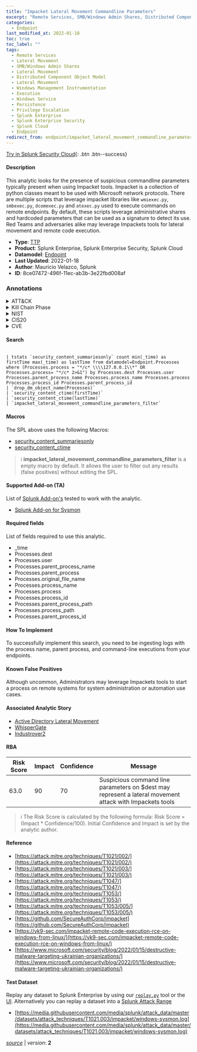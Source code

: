 ```yaml
---
title: "Impacket Lateral Movement Commandline Parameters"
excerpt: "Remote Services, SMB/Windows Admin Shares, Distributed Component Object Model, Windows Management Instrumentation, Windows Service"
categories:
  - Endpoint
last_modified_at: 2022-01-18
toc: true
toc_label: ""
tags:
  - Remote Services
  - Lateral Movement
  - SMB/Windows Admin Shares
  - Lateral Movement
  - Distributed Component Object Model
  - Lateral Movement
  - Windows Management Instrumentation
  - Execution
  - Windows Service
  - Persistence
  - Privilege Escalation
  - Splunk Enterprise
  - Splunk Enterprise Security
  - Splunk Cloud
  - Endpoint
redirect_from: endpoint/impacket_lateral_movement_commandline_parameters/
---
```




[Try in Splunk Security Cloud](https://www.splunk.com/en_us/cyber-security.html){: .btn .btn--success}

#### Description

This analytic looks for the presence of suspicious commandline parameters typically present when using Impacket tools. Impacket is a collection of python classes meant to be used with Microsoft network protocols. There are multiple scripts that leverage impacket libraries like `wmiexec.py`, `smbexec.py`, `dcomexec.py` and `atexec.py` used to execute commands on remote endpoints. By default, these scripts leverage administrative shares and hardcoded parameters that can be used as a signature to detect its use. Red Teams and adversaries alike may leverage Impackets tools for lateral movement and remote code execution.

- **Type**: [TTP](https://github.com/splunk/security_content/wiki/Detection-Analytic-Types)
- **Product**: Splunk Enterprise, Splunk Enterprise Security, Splunk Cloud
- **Datamodel**: [Endpoint](https://docs.splunk.com/Documentation/CIM/latest/User/Endpoint)
- **Last Updated**: 2022-01-18
- **Author**: Mauricio Velazco, Splunk
- **ID**: 8ce07472-496f-11ec-ab3b-3e22fbd008af

### Annotations
<details>
  <summary>ATT&CK</summary>

<div markdown="1">

#### [ATT&CK](https://attack.mitre.org/)

| ID          | Technique   | Tactic         |
| ----------- | ----------- |--------------- |
| [T1021](https://attack.mitre.org/techniques/T1021/) | Remote Services | Lateral Movement |

| [T1021.002](https://attack.mitre.org/techniques/T1021/002/) | SMB/Windows Admin Shares | Lateral Movement |

| [T1021.003](https://attack.mitre.org/techniques/T1021/003/) | Distributed Component Object Model | Lateral Movement |

| [T1047](https://attack.mitre.org/techniques/T1047/) | Windows Management Instrumentation | Execution |

| [T1543.003](https://attack.mitre.org/techniques/T1543/003/) | Windows Service | Persistence, Privilege Escalation |

</div>
</details>


<details>
  <summary>Kill Chain Phase</summary>

<div markdown="1">

* Exploitation


</div>
</details>


<details>
  <summary>NIST</summary>

<div markdown="1">



</div>
</details>

<details>
  <summary>CIS20</summary>

<div markdown="1">



</div>
</details>

<details>
  <summary>CVE</summary>

<div markdown="1">


</div>
</details>


#### Search

```

| tstats `security_content_summariesonly` count min(_time) as firstTime max(_time) as lastTime from datamodel=Endpoint.Processes where (Processes.process = "*/c* \\\\127.0.0.1\\*" OR Processes.process= "*/c* 2>&1") by Processes.dest Processes.user Processes.parent_process_name Processes.process_name Processes.process Processes.process_id Processes.parent_process_id 
| `drop_dm_object_name(Processes)` 
| `security_content_ctime(firstTime)`
| `security_content_ctime(lastTime)` 
| `impacket_lateral_movement_commandline_parameters_filter`
```

#### Macros
The SPL above uses the following Macros:
* [security_content_summariesonly](https://github.com/splunk/security_content/blob/develop/macros/security_content_summariesonly.yml)
* [security_content_ctime](https://github.com/splunk/security_content/blob/develop/macros/security_content_ctime.yml)

> :information_source:
> **impacket_lateral_movement_commandline_parameters_filter** is a empty macro by default. It allows the user to filter out any results (false positives) without editing the SPL.


#### Supported Add-on (TA)
List of [Splunk Add-on's](https://docs.splunk.com/Documentation/AddOns/released/Overview/AboutSplunkadd-ons) tested to work with the analytic.

* [Splunk Add-on for Sysmon](https://splunkbase.splunk.com/app/5709)


#### Required fields
List of fields required to use this analytic.
* _time
* Processes.dest
* Processes.user
* Processes.parent_process_name
* Processes.parent_process
* Processes.original_file_name
* Processes.process_name
* Processes.process
* Processes.process_id
* Processes.parent_process_path
* Processes.process_path
* Processes.parent_process_id



#### How To Implement
To successfully implement this search, you need to be ingesting logs with the process name, parent process, and command-line executions from your endpoints.
#### Known False Positives
Although uncommon, Administrators may leverage Impackets tools to start a process on remote systems for system administration or automation use cases.

#### Associated Analytic Story
* [Active Directory Lateral Movement](/stories/active_directory_lateral_movement)
* [WhisperGate](/stories/whispergate)
* [Industroyer2](/stories/industroyer2)




#### RBA

| Risk Score  | Impact      | Confidence   | Message      |
| ----------- | ----------- |--------------|--------------|
| 63.0 | 90 | 70 | Suspicious command line parameters on $dest may represent a lateral movement attack with Impackets tools |


> :information_source:
> The Risk Score is calculated by the following formula: Risk Score = (Impact * Confidence/100). Initial Confidence and Impact is set by the analytic author.


#### Reference

* [https://attack.mitre.org/techniques/T1021/002/](https://attack.mitre.org/techniques/T1021/002/)
* [https://attack.mitre.org/techniques/T1021/003/](https://attack.mitre.org/techniques/T1021/003/)
* [https://attack.mitre.org/techniques/T1047/](https://attack.mitre.org/techniques/T1047/)
* [https://attack.mitre.org/techniques/T1053/](https://attack.mitre.org/techniques/T1053/)
* [https://attack.mitre.org/techniques/T1053/005/](https://attack.mitre.org/techniques/T1053/005/)
* [https://github.com/SecureAuthCorp/impacket](https://github.com/SecureAuthCorp/impacket)
* [https://vk9-sec.com/impacket-remote-code-execution-rce-on-windows-from-linux/](https://vk9-sec.com/impacket-remote-code-execution-rce-on-windows-from-linux/)
* [https://www.microsoft.com/security/blog/2022/01/15/destructive-malware-targeting-ukrainian-organizations/](https://www.microsoft.com/security/blog/2022/01/15/destructive-malware-targeting-ukrainian-organizations/)



#### Test Dataset
Replay any dataset to Splunk Enterprise by using our [`replay.py`](https://github.com/splunk/attack_data#using-replaypy) tool or the [UI](https://github.com/splunk/attack_data#using-ui).
Alternatively you can replay a dataset into a [Splunk Attack Range](https://github.com/splunk/attack_range#replay-dumps-into-attack-range-splunk-server)

* [https://media.githubusercontent.com/media/splunk/attack_data/master/datasets/attack_techniques/T1021.003/impacket/windows-sysmon.log](https://media.githubusercontent.com/media/splunk/attack_data/master/datasets/attack_techniques/T1021.003/impacket/windows-sysmon.log)



[*source*](https://github.com/splunk/security_content/tree/develop/detections/endpoint/impacket_lateral_movement_commandline_parameters.yml) \| *version*: **2**